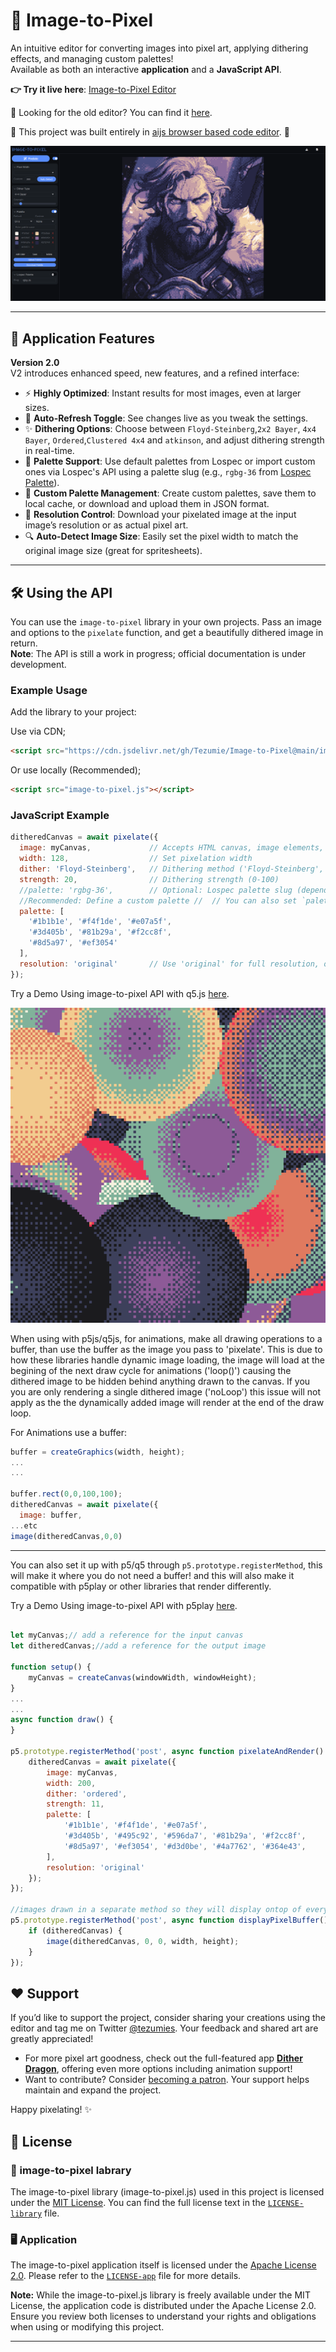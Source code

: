 # 🎨 Image-to-Pixel

An intuitive editor for converting images into pixel art, applying dithering effects, and managing custom palettes!  
Available as both an interactive **application** and a **JavaScript API**. 

**👉 Try it live here**: [Image-to-Pixel Editor](https://tezumie.github.io/Image-to-Pixel/)

👴 Looking for the old editor? You can find it [here](https://aijs-code-editor-user-content.web.app/xCzvqwLDxaXjkLrxAeFpzGGnpTA2/Projects/Image-to-Pixel-Classic/index.html).

💫 This project was built entirely in [aijs browser based code editor](https://aijs.io/home). 🙌

![cover image](images/ui.PNG)

---

## 🚀 Application Features

**Version 2.0**  
V2 introduces enhanced speed, new features, and a refined interface:

- ⚡ **Highly Optimized**: Instant results for most images, even at larger sizes.
- 🔄 **Auto-Refresh Toggle**: See changes live as you tweak the settings.
- ✨ **Dithering Options**: Choose between `Floyd-Steinberg`,`2x2 Bayer`, `4x4 Bayer`, `Ordered`,`Clustered 4x4` and `atkinson`, and adjust dithering strength in real-time.
- 🎨 **Palette Support**: Use default palettes from Lospec or import custom ones via Lospec's API using a palette slug (e.g., `rgbg-36` from [Lospec Palette](https://lospec.com/palette-list/rgbg-36)).
- 💾 **Custom Palette Management**: Create custom palettes, save them to local cache, or download and upload them in JSON format.
- 📏 **Resolution Control**: Download your pixelated image at the input image’s resolution or as actual pixel art.
- 🔍 **Auto-Detect Image Size**: Easily set the pixel width to match the original image size (great for spritesheets).

---

## 🛠️ Using the API

You can use the `image-to-pixel` library in your own projects. Pass an image and options to the `pixelate` function, and get a beautifully dithered image in return.  
**Note**: The API is still a work in progress; official documentation is under development.

### Example Usage

Add the library to your project:

Use via CDN;
```html
<script src="https://cdn.jsdelivr.net/gh/Tezumie/Image-to-Pixel@main/image-to-pixel.js"></script>
```

Or use locally (Recommended);
```html
<script src="image-to-pixel.js"></script>
```

### JavaScript Example
```js
ditheredCanvas = await pixelate({
  image: myCanvas,             // Accepts HTML canvas, image elements, or q5/p5.js image objects
  width: 128,                  // Set pixelation width
  dither: 'Floyd-Steinberg',   // Dithering method ('Floyd-Steinberg', 'Ordered','2x2 Bayer', '4x4 Bayer',`Clustered 4x4` or `atkinson`)
  strength: 20,                // Dithering strength (0-100)
  //palette: 'rgbg-36',        // Optional: Lospec palette slug (depends on Lospec API availability)
  //Recommended: Define a custom palette //  // You can also set `palette: null,` to use the colors from your original image //
  palette: [ 
    '#1b1b1e', '#f4f1de', '#e07a5f',
    '#3d405b', '#81b29a', '#f2cc8f',
    '#8d5a97', '#ef3054'
  ],
  resolution: 'original'       // Use 'original' for full resolution, or 'pixel' for pixelated size
});

```
Try a Demo Using image-to-pixel API with q5.js [here](https://aijs.io/editor?user=Tezumie&project=image-to-pixel-q5-p5).

![q5-pixel](images/q5-pixel.png)

When using with p5js/q5js, for animations, make all drawing operations to a buffer, than use the buffer as the image you pass to 'pixelate'. This is due to how these libraries handle dynamic image loading, the image will load at the begining of the next draw cycle for animations ('loop()') causing the dithered image to be hidden behind anything drawn to the canvas. If you you are only rendering a single dithered image ('noLoop') this issue will not apply as the the dynamically added image will render at the end of the draw loop.

For Animations use a buffer:

```js
buffer = createGraphics(width, height);
...
...

buffer.rect(0,0,100,100);
ditheredCanvas = await pixelate({
  image: buffer,
...etc
image(ditheredCanvas,0,0)
```

---

You can also set it up with p5/q5 through `p5.prototype.registerMethod`, this will make it where you do not need a buffer! and this will also make it compatible with p5play or other libraries that render differently.

Try a Demo Using image-to-pixel API with p5play [here](https://aijs.io/editor?user=Tezumie&project=p5play_Image-to-pixel).

```js

let myCanvas;// add a reference for the input canvas 
let ditheredCanvas;//add a reference for the output image

function setup() {
	myCanvas = createCanvas(windowWidth, windowHeight);
}
...
...
async function draw() {
}

p5.prototype.registerMethod('post', async function pixelateAndRender() {
	ditheredCanvas = await pixelate({
		image: myCanvas,
		width: 200,
		dither: 'ordered',
		strength: 11,
		palette: [
			'#1b1b1e', '#f4f1de', '#e07a5f',
			'#3d405b', '#495c92', '#596da7', '#81b29a', '#f2cc8f',
			'#8d5a97', '#ef3054', '#d3d0be', '#4a7762', '#364e43',
		],
		resolution: 'original'
	});
});

//images drawn in a separate method so they will display ontop of everything.
p5.prototype.registerMethod('post', async function displayPixelBuffer() {
	if (ditheredCanvas) {
		image(ditheredCanvas, 0, 0, width, height);
	}
});

```



## ❤️ Support

If you’d like to support the project, consider sharing your creations using the editor and tag me on Twitter [@tezumies](https://twitter.com/tezumies). Your feedback and shared art are greatly appreciated!

- For more pixel art goodness, check out the full-featured app [**Dither Dragon**](https://winterveil.itch.io/ditherdragon), offering even more options including animation support!  
- Want to contribute? Consider [becoming a patron](https://www.patreon.com/aijscodeeditor). Your support helps maintain and expand the project.

Happy pixelating! ✨


## 📄 License

### 💽 image-to-pixel labrary
The image-to-pixel library (image-to-pixel.js) used in this project is licensed under the [MIT License](https://opensource.org/licenses/MIT). You can find the full license text in the [`LICENSE-library`](LICENSE-library) file.

### 🖥️ Application
The image-to-pixel application itself is licensed under the [Apache License 2.0](https://opensource.org/licenses/Apache-2.0). Please refer to the [`LICENSE-app`](LICENSE-app) file for more details.

**Note:** While the image-to-pixel.js library is freely available under the MIT License, the application code is distributed under the Apache License 2.0. Ensure you review both licenses to understand your rights and obligations when using or modifying this project.

---
